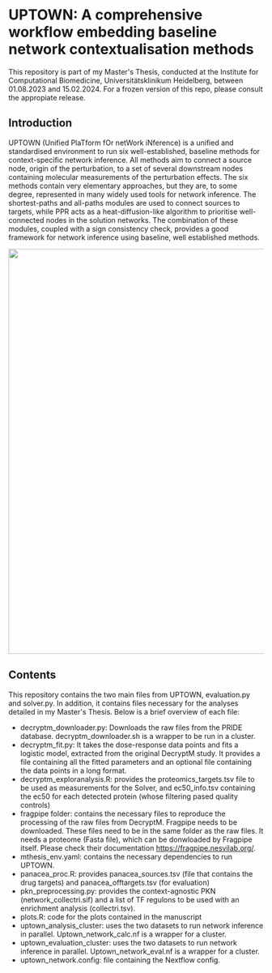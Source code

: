 # UPTOWN: A comprehensive workflow embedding baseline network contextualisation methods
This repository is part of my Master's Thesis, conducted at the Institute for Computational Biomedicine, Universitätsklinikum Heidelberg, between 01.08.2023 and 15.02.2024. For a frozen version of this repo, please consult the appropiate release.

## Introduction
 UPTOWN (Unified PlaTform fOr netWork iNference) is a unified and standardised environment to run six well-established, baseline methods for context-specific network inference. All methods aim to connect a source node, origin of the perturbation, to a set of several downstream nodes containing molecular measurements of the perturbation effects. The six methods contain very elementary approaches, but they are, to some degree, represented in many widely used tools for network inference. The shortest-paths and all-paths modules are used to connect sources to targets, while PPR acts as a heat-diffusion-like algorithm to prioritise well-connected nodes in the solution networks. The combination of these modules, coupled with a sign consistency check, provides a good framework for network inference using baseline, well established methods. 

 
<p align="center">
 <img src="https://github.com/saezlab/uptown/assets/67371346/7f238bc8-5380-4103-828d-3a75c05dd3a0" width="800"/>
</p>


 ## Contents
 This repository contains the two main files from UPTOWN, evaluation.py and solver.py. In addition, it contains files necessary for the analyses detailed in my Master's Thesis. Below is a brief overview of each file:
* decryptm_downloader.py: Downloads the raw files from the PRIDE database. decryptm_downloader.sh is a wrapper to be run in a cluster.
* decryptm_fit.py: It takes the dose-response data points and fits a logistic model, extracted from the original DecryptM study. It provides a file containing all the fitted parameters and an optional file containing the data points in a long format.
* decryptm_exploranalysis.R: provides the proteomics_targets.tsv file to be used as measurements for the Solver, and ec50_info.tsv containing the ec50 for each detected protein (whose filtering pased quality controls)
* fragpipe folder: contains the necessary files to reproduce the processing of the raw files from DecryptM. Fragpipe needs to be downloaded. These files need to be in the same folder as the raw files. It needs a proteome (Fasta file), which can be donwloaded by Fragpipe itself. Please check their documentation https://fragpipe.nesvilab.org/.
* mthesis_env.yaml: contains the necessary dependencies to run UPTOWN.
* panacea_proc.R: provides panacea_sources.tsv (file that contains the drug targets) and panacea_offtargets.tsv (for evaluation)
* pkn_preprocessing.py: provides the context-agnostic PKN (network_collectri.sif) and a list of TF regulons to be used with an enrichment analysis (collectri.tsv).
* plots.R: code for the plots contained in the manuscript
* uptown_analysis_cluster: uses the two datasets to run network inference in parallel. Uptown_network_calc.nf is a wrapper for a cluster.
* uptown_evaluation_cluster: uses the two datasets to run network inference in parallel. Uptown_network_eval.nf is a wrapper for a cluster. 
* uptown_network.config: file containing the Nextflow config.

